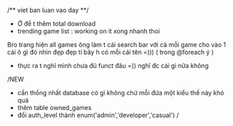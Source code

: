 /** viet ban luan vao day **/

 + Ờ để t thêm total download 
 + trending game list : working on it xong nhanh thoi

Bro trang hiện all games ông làm t cái search bar với cả mỗi game cho vào 1 cái ô gì đó nhìn đẹp đẹp tí bây h có mỗi cái tên =))) ( trong @foreach ý )
+ thực ra t nghĩ mình chưa đủ funct đâu =)) nghĩ  đc cái gì nữa không 

/NEW
+ cần thống nhất database có gì không chứ mỗi đứa một kiểu thế này khó quá
+ thêm table owned_games
+ đổi auth_level thành enum('admin','developer','casual')
/
